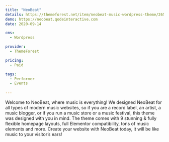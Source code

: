 ```yaml
---
title: "NeoBeat"
details: https://themeforest.net/item/neobeat-music-wordpress-theme/26550779
demo: https://neobeat.qodeinteractive.com
date: 2020-09-14

cms: 
  - Wordpress

provider: 
  - ThemeForest

pricing:
  - Paid

tags:
  - Performer
  - Events
  
---
```


Welcome to NeoBeat, where music is everything! We designed NeoBeat for all types of modern music websites, so if you are a record label, an artist, a music blogger, or if you run a music store or a music festival, this theme was designed with you in mind. The theme comes with 9 stunning & fully flexible homepage layouts, full Elementor compatibility, tons of music elements and more. Create your website with NeoBeat today, it will be like music to your visitor’s ears!